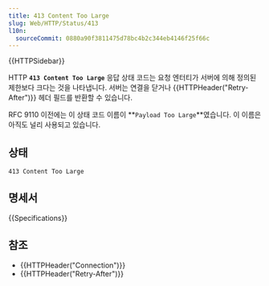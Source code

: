 ```yaml
---
title: 413 Content Too Large
slug: Web/HTTP/Status/413
l10n:
  sourceCommit: 0880a90f3811475d78bc4b2c344eb4146f25f66c
---
```


{{HTTPSidebar}}

HTTP **`413 Content Too Large`** 응답 상태 코드는 요청 엔터티가 서버에 의해 정의된 제한보다 크다는 것을 나타냅니다. 서버는 연결을 닫거나 {{HTTPHeader("Retry-After")}} 헤더 필드를 반환할 수 있습니다.

RFC 9110 이전에는 이 상태 코드 이름이 **`Payload Too Large`**였습니다. 이 이름은 아직도 널리 사용되고 있습니다.

## 상태

```http
413 Content Too Large
```

## 명세서

{{Specifications}}

## 참조

- {{HTTPHeader("Connection")}}
- {{HTTPHeader("Retry-After")}}
